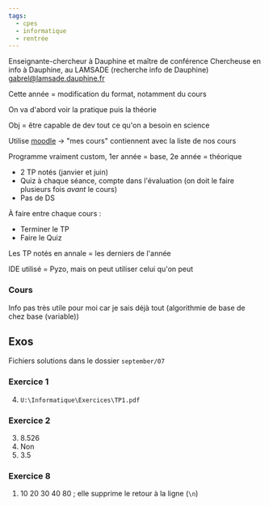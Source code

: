 ```yaml
---
tags:
  - cpes
  - informatique
  - rentrée
---
```

Enseignante-chercheur à Dauphine et maître de conférence
Chercheuse en info à Dauphine, au LAMSADE (recherche info de Dauphine)
gabrel@lamsade.dauphine.fr

Cette année = modification du format, notamment du cours

On va d'abord voir la pratique puis la théorie

Obj = être capable de dev tout ce qu'on a besoin en science

Utilise [moodle](https://moodle.psl.eu/)
-> "mes cours" contiennent avec la liste de nos cours

Programme vraiment custom, 1er année = base, 2e année = théorique
- 2 TP notés (janvier et juin)
- Quiz à chaque séance, compte dans l'évaluation (on doit le faire plusieurs fois *avant* le cours)
- Pas de DS

À faire entre chaque cours :
- Terminer le TP
- Faire le Quiz

Les TP notés en annale = les derniers de l'année

IDE utilisé = Pyzo, mais on peut utiliser celui qu'on peut
### Cours
Info pas très utile pour moi car je sais déjà tout (algorithmie de base de chez base (variable))
## Exos
Fichiers solutions dans le dossier `september/07`
### Exercice 1
4. `U:\Informatique\Exercices\TP1.pdf`
### Exercice 2
3. 8.526
4. Non
5. 3.5
### Exercice 8
1. 10 20 30 40 80 ; elle supprime le retour à la ligne (`\n`)